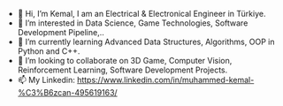 - 👋 Hi, I’m Kemal, I am an Electrical & Electronical Engineer in Türkiye.
- 👀 I’m interested in Data Science, Game Technologies, Software Development Pipeline,..
- 🌱 I’m currently learning Advanced Data Structures, Algorithms, OOP in Python and C++.
- 💞️ I’m looking to collaborate on 3D Game, Computer Vision, Reinforcement Learning, Software Development Projects.
- 📫 My Linkedin: https://www.linkedin.com/in/muhammed-kemal-%C3%B6zcan-495619163/


<!---
mkemalozcan/mkemalozcan is a ✨ special ✨ repository because its `README.md` (this file) appears on your GitHub profile.
You can click the Preview link to take a look at your changes.
--->
